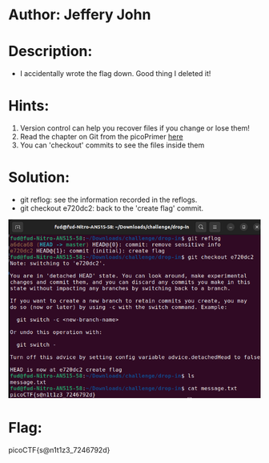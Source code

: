 # Author: Jeffery John

# Description:
- I accidentally wrote the flag down. Good thing I deleted it!

# Hints:
1. Version control can help you recover files if you change or lose them!
2. Read the chapter on Git from the picoPrimer [here](https://primer.picoctf.org/#_git_version_control)
3. You can 'checkout' commits to see the files inside them

# Solution:
- git reflog: see the information recorded in the reflogs.
- git checkout e720dc2: back to the 'create flag' commit.

![img](Images/image-7.png)

# Flag:
picoCTF{s@n1t1z3_7246792d}